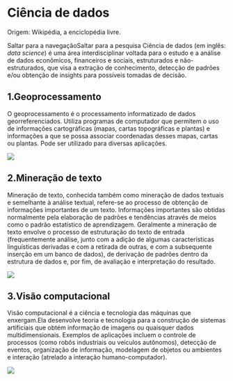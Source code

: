 # Ciência de dados

Origem: Wikipédia, a enciclopédia livre.

Saltar para a navegaçãoSaltar para a pesquisa
Ciência de dados (em inglês: *data science*) é uma área interdisciplinar voltada para o estudo e a análise de dados econômicos, financeiros e sociais, estruturados e não-estruturados, que visa a extração de conhecimento, detecção de padrões e/ou obtenção de insights para possíveis tomadas de decisão. 
## 1.Geoprocessamento
O geoprocessamento é o processamento informatizado de dados georreferenciados. Utiliza programas de computador que permitem o uso de informações cartográficas (mapas, cartas topográficas e plantas) e informações a que se possa associar coordenadas desses mapas, cartas ou plantas. Pode ser utilizado para diversas aplicações.

![](https://github.com/FelipeRamosOliveira/Auxiliares/blob/master/world_offices.png)

## 2.Mineração de texto
Mineração de texto, conhecida também como mineração de dados textuais e semelhante à análise textual, refere-se ao processo de obtenção de informações importantes de um texto. Informações importantes são obtidas normalmente pela elaboração de padrões e tendências através de meios como o padrão estatístico de aprendizagem. Geralmente a mineração de texto envolve o processo de estruturação do texto de entrada (frequentemente análise, junto com a adição de algumas características linguísticas derivadas e com a retirada de outras, e com a subsequente inserção em um banco de dados), de derivação de padrões dentro da estrutura de dados e, por fim, de avaliação e interpretação do resultado.

![](https://github.com/FelipeRamosOliveira/Auxiliares/blob/master/10544773.jpg)

## 3.Visão computacional 
Visão computacional é a ciência e tecnologia das máquinas que enxergam.Ela desenvolve teoria e tecnologia para a construção de sistemas artificiais que obtém informação de imagens ou quaisquer dados multidimensionais. Exemplos de aplicações incluem o controle de processos (como robôs industriais ou veículos autônomos), detecção de eventos, organização de informação, modelagem de objetos ou ambientes e interação (atrelado a interação humano-computador).

![](https://github.com/FelipeRamosOliveira/Auxiliares/blob/master/visao.gif)
